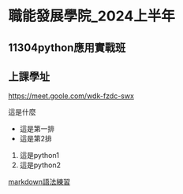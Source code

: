 # 職能發展學院_2024上半年
## 11304python應用實戰班
## 上課學址
https://meet.goole.com/wdk-fzdc-swx

這是什麼

- 這是第一排
- 這是第2排

1. 這是python1
2. 這是python2

[markdown語法練習](./markdown/README.md)
